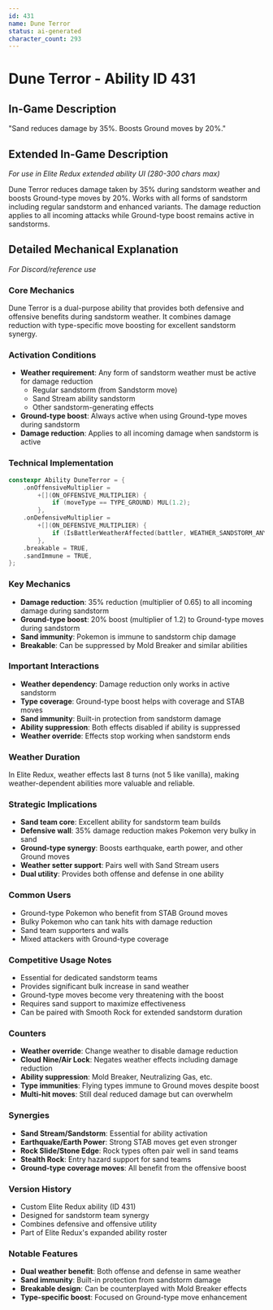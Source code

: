 ```yaml
---
id: 431
name: Dune Terror
status: ai-generated
character_count: 293
---
```


# Dune Terror - Ability ID 431

## In-Game Description
"Sand reduces damage by 35%. Boosts Ground moves by 20%."

## Extended In-Game Description
*For use in Elite Redux extended ability UI (280-300 chars max)*

Dune Terror reduces damage taken by 35% during sandstorm weather and boosts Ground-type moves by 20%. Works with all forms of sandstorm including regular sandstorm and enhanced variants. The damage reduction applies to all incoming attacks while Ground-type boost remains active in sandstorms.

## Detailed Mechanical Explanation
*For Discord/reference use*

### Core Mechanics
Dune Terror is a dual-purpose ability that provides both defensive and offensive benefits during sandstorm weather. It combines damage reduction with type-specific move boosting for excellent sandstorm synergy.

### Activation Conditions
- **Weather requirement**: Any form of sandstorm weather must be active for damage reduction
  - Regular sandstorm (from Sandstorm move)
  - Sand Stream ability sandstorm
  - Other sandstorm-generating effects
- **Ground-type boost**: Always active when using Ground-type moves during sandstorm
- **Damage reduction**: Applies to all incoming damage when sandstorm is active

### Technical Implementation
```c
constexpr Ability DuneTerror = {
    .onOffensiveMultiplier =
        +[](ON_OFFENSIVE_MULTIPLIER) {
            if (moveType == TYPE_GROUND) MUL(1.2);
        },
    .onDefensiveMultiplier =
        +[](ON_DEFENSIVE_MULTIPLIER) {
            if (IsBattlerWeatherAffected(battler, WEATHER_SANDSTORM_ANY)) MUL(.65);
        },
    .breakable = TRUE,
    .sandImmune = TRUE,
};
```

### Key Mechanics
- **Damage reduction**: 35% reduction (multiplier of 0.65) to all incoming damage during sandstorm
- **Ground-type boost**: 20% boost (multiplier of 1.2) to Ground-type moves during sandstorm
- **Sand immunity**: Pokemon is immune to sandstorm chip damage
- **Breakable**: Can be suppressed by Mold Breaker and similar abilities

### Important Interactions
- **Weather dependency**: Damage reduction only works in active sandstorm
- **Type coverage**: Ground-type boost helps with coverage and STAB moves
- **Sand immunity**: Built-in protection from sandstorm damage
- **Ability suppression**: Both effects disabled if ability is suppressed
- **Weather override**: Effects stop working when sandstorm ends

### Weather Duration
In Elite Redux, weather effects last 8 turns (not 5 like vanilla), making weather-dependent abilities more valuable and reliable.

### Strategic Implications
- **Sand team core**: Excellent ability for sandstorm team builds
- **Defensive wall**: 35% damage reduction makes Pokemon very bulky in sand
- **Ground-type synergy**: Boosts earthquake, earth power, and other Ground moves
- **Weather setter support**: Pairs well with Sand Stream users
- **Dual utility**: Provides both offense and defense in one ability

### Common Users
- Ground-type Pokemon who benefit from STAB Ground moves
- Bulky Pokemon who can tank hits with damage reduction
- Sand team supporters and walls
- Mixed attackers with Ground-type coverage

### Competitive Usage Notes
- Essential for dedicated sandstorm teams
- Provides significant bulk increase in sand weather
- Ground-type moves become very threatening with the boost
- Requires sand support to maximize effectiveness
- Can be paired with Smooth Rock for extended sandstorm duration

### Counters
- **Weather override**: Change weather to disable damage reduction
- **Cloud Nine/Air Lock**: Negates weather effects including damage reduction
- **Ability suppression**: Mold Breaker, Neutralizing Gas, etc.
- **Type immunities**: Flying types immune to Ground moves despite boost
- **Multi-hit moves**: Still deal reduced damage but can overwhelm

### Synergies
- **Sand Stream/Sandstorm**: Essential for ability activation
- **Earthquake/Earth Power**: Strong STAB moves get even stronger
- **Rock Slide/Stone Edge**: Rock types often pair well in sand teams
- **Stealth Rock**: Entry hazard support for sand teams
- **Ground-type coverage moves**: All benefit from the offensive boost

### Version History
- Custom Elite Redux ability (ID 431)
- Designed for sandstorm team synergy
- Combines defensive and offensive utility
- Part of Elite Redux's expanded ability roster

### Notable Features
- **Dual weather benefit**: Both offense and defense in same weather
- **Sand immunity**: Built-in protection from sandstorm damage
- **Breakable design**: Can be counterplayed with Mold Breaker effects
- **Type-specific boost**: Focused on Ground-type move enhancement